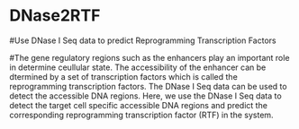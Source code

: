 # DNase2RTF
#Use DNase I Seq data to predict Reprogramming Transcription Factors

#The gene regulatory regions such as the enhancers play an important role in determine ceullular state. The accessibility of the enhancer can be dtermined by a set of transcription factors which is called the reprogramming transcription factors. The DNase I Seq data can be used to detect the accessible DNA regions. Here, we use the DNase I Seq data to detect the target cell specific accessible DNA regions and predict the corresponding reprogramming transcription factor (RTF) in the system.


